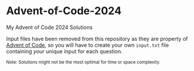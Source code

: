 # Advent-of-Code-2024
My Advent of Code 2024 Solutions

Input files have been removed from this repository as they are property of [Advent of Code](https://adventofcode.com), so you will have to create your own `input.txt` file containing _your_ unique input for each question.

<sub>
Note: Solutions might not be the most optimal for time or space complexity.
</sub>

